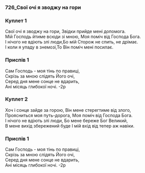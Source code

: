 ### 726_Свої очі я зводжу на гори
### Куплет 1
Свої очі я зводжу на гори, Звідки прийде мені допомога. <br/>Мій Господь йтиме всюди зі мною, Моя поміч від Господа Бога. <br/>І нічого не вдіють злі люди,Бо мій Сторож не спить, не дрімає.<br/>І коли я упаду в знемозі,То Він поміч мені посилає.
### Приспів 1
Сам Господь - моя тінь по правиці,<br/>Скрізь за мною слідять Його очі, <br/>Серед дня мене сонце не вдарить,<br/>Ані місяць глибокої ночі. -2р
### Куплет 2
Хоч і сонце зайде за горою, Він мене стерегтиме від злого, <br/>Проясниться моя путь-дорога, Моя поміч від Господа Бога.<br/>І нічого не вдіють злі люди, Бо мене береже Бог Великий, <br/>В мене вихід збережений буде І мій вхід від тепер аж навіки.
### Приспів 1
Сам Господь - моя тінь по правиці,<br/>Скрізь за мною слідять Його очі, <br/>Серед дня мене сонце не вдарить,<br/>Ані місяць глибокої ночі. -2р
